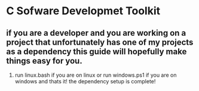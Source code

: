 # C Sofware Developmet Toolkit

## if you are a developer and you are working on a project that unfortunately has one of my projects as a dependency this guide will hopefully make things easy for you.

1) run linux.bash if you are on linux or run windows.ps1 if you are on windows and thats it! the dependency setup is complete!